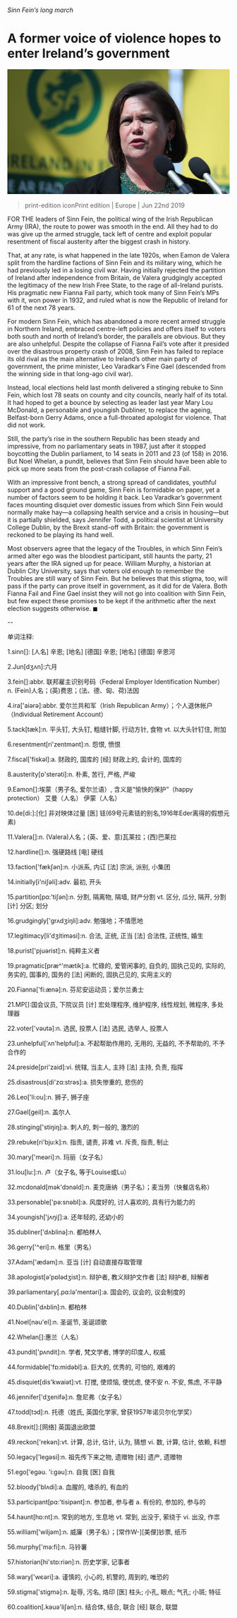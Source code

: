###### Sinn Fein’s long march

# A former voice of violence hopes to enter Ireland’s government 

![image](images/20190622_eup503.jpg) 

> print-edition iconPrint edition | Europe | Jun 22nd 2019 

FOR THE leaders of Sinn Fein, the political wing of the Irish Republican Army (IRA), the route to power was smooth in the end. All they had to do was give up the armed struggle, tack left of centre and exploit popular resentment of fiscal austerity after the biggest crash in history. 

That, at any rate, is what happened in the late 1920s, when Eamon de Valera split from the hardline factions of Sinn Fein and its military wing, which he had previously led in a losing civil war. Having initially rejected the partition of Ireland after independence from Britain, de Valera grudgingly accepted the legitimacy of the new Irish Free State, to the rage of all-Ireland purists. His pragmatic new Fianna Fail party, which took many of Sinn Fein’s MPs with it, won power in 1932, and ruled what is now the Republic of Ireland for 61 of the next 78 years. 

For modern Sinn Fein, which has abandoned a more recent armed struggle in Northern Ireland, embraced centre-left policies and offers itself to voters both south and north of Ireland’s border, the parallels are obvious. But they are also unhelpful. Despite the collapse of Fianna Fail’s vote after it presided over the disastrous property crash of 2008, Sinn Fein has failed to replace its old rival as the main alternative to Ireland’s other main party of government, the prime minister, Leo Varadkar’s Fine Gael (descended from the winning side in that long-ago civil war). 

Instead, local elections held last month delivered a stinging rebuke to Sinn Fein, which lost 78 seats on county and city councils, nearly half of its total. It had hoped to get a bounce by selecting as leader last year Mary Lou McDonald, a personable and youngish Dubliner, to replace the ageing, Belfast-born Gerry Adams, once a full-throated apologist for violence. That did not work. 

Still, the party’s rise in the southern Republic has been steady and impressive, from no parliamentary seats in 1987, just after it stopped boycotting the Dublin parliament, to 14 seats in 2011 and 23 (of 158) in 2016. But Noel Whelan, a pundit, believes that Sinn Fein should have been able to pick up more seats from the post-crash collapse of Fianna Fail. 

With an impressive front bench, a strong spread of candidates, youthful support and a good ground game, Sinn Fein is formidable on paper, yet a number of factors seem to be holding it back. Leo Varadkar’s government faces mounting disquiet over domestic issues from which Sinn Fein would normally make hay—a collapsing health service and a crisis in housing—but it is partially shielded, says Jennifer Todd, a political scientist at University College Dublin, by the Brexit stand-off with Britain: the government is reckoned to be playing its hand well. 

Most observers agree that the legacy of the Troubles, in which Sinn Fein’s armed alter ego was the bloodiest participant, still haunts the party, 21 years after the IRA signed up for peace. William Murphy, a historian at Dublin City University, says that voters old enough to remember the Troubles are still wary of Sinn Fein. But he believes that this stigma, too, will pass if the party can prove itself in government, as it did for de Valera. Both Fianna Fail and Fine Gael insist they will not go into coalition with Sinn Fein, but few expect these promises to be kept if the arithmetic after the next election suggests otherwise. ◼ 

-- 

 单词注释:

1.sinn[]: [人名] 辛恩; [地名] [德国] 辛恩; [地名] [德国] 辛恩河 

2.Jun[dʒʌn]:六月 

3.fein[]:abbr. 联邦雇主识别号码（Federal Employer Identification Number） n. (Fein)人名；(英)费恩；(法、德、匈、荷)法因 

4.ira['aiәrә]:abbr. 爱尔兰共和军（Irish Republican Army）；个人退休帐户（Individual Retirement Account） 

5.tack[tæk]:n. 平头钉, 大头钉, 粗缝针脚, 行动方针, 食物 vt. 以大头针钉住, 附加 

6.resentment[ri'zentmәnt]:n. 怨恨, 愤恨 

7.fiscal['fiskәl]:a. 财政的, 国库的 [经] 财政上的, 会计的, 国库的 

8.austerity[ɒ'sterәti]:n. 朴素, 苦行, 严格, 严峻 

9.Eamon[]:埃蒙（男子名, 爱尔兰语）, 含义是“愉快的保护”（happy protection） 艾曼（人名） 伊蒙（人名） 

10.de[di:]:[化] 非对映体过量 [医] 铥(69号元素铥的别名,1916年Eder离得的假想元素) 

11.Valera[]:n. (Valera)人名；(英、爱、意)瓦莱拉；(西)巴莱拉 

12.hardline[]:n. 强硬路线 [电] 硬线 

13.faction['fækʃәn]:n. 小派系, 内讧 [法] 宗派, 派别, 小集团 

14.initially[i'niʃәli]:adv. 最初, 开头 

15.partition[pɑ:'tiʃәn]:n. 分割, 隔离物, 隔墙, 财产分割 vt. 区分, 瓜分, 隔开, 分割 [计] 分区; 划分 

16.grudgingly['grʌdʒiŋli]:adv. 勉强地；不情愿地 

17.legitimacy[li'dʒitimәsi]:n. 合法, 正统, 正当 [法] 合法性, 正统性, 婚生 

18.purist['pjuәrist]:n. 纯粹主义者 

19.pragmatic[præ^'mætik]:a. 忙碌的, 爱管闲事的, 自负的, 固执己见的, 实际的, 务实的, 国事的, 国务的 [法] 闲断的, 固执己见的, 实用主义的 

20.Fianna['fi:ænə]:n. 芬尼安运动员；爱尔兰勇士 

21.MP[]:国会议员, 下院议员 [计] 宏处理程序, 维护程序, 线性规划, 微程序, 多处理器 

22.voter['vәutә]:n. 选民, 投票人 [法] 选民, 选举人, 投票人 

23.unhelpful['ʌn'helpful]:a. 不起帮助作用的, 无用的, 无益的, 不予帮助的, 不予合作的 

24.preside[pri'zaid]:vi. 统辖, 当主人, 主持 [法] 主持, 负责, 指挥 

25.disastrous[di'zɑ:strәs]:a. 损失惨重的, 悲伤的 

26.Leo['li:ou]:n. 狮子, 狮子座 

27.Gael[geil]:n. 盖尔人 

28.stinging['stiŋiŋ]:a. 刺人的, 刺一般的, 激烈的 

29.rebuke[ri'bju:k]:n. 指责, 谴责, 非难 vt. 斥责, 指责, 制止 

30.mary['meәri]:n. 玛丽（女子名） 

31.lou[lu:]:n. 卢（女子名, 等于Louise或Lu） 

32.mcdonald[mәk'dɔnәld]:n. 麦克唐纳（男子名）；麦当劳（快餐店名称） 

33.personable['pә:snәbl]:a. 风度好的, 讨人喜欢的, 具有行为能力的 

34.youngish['jʌŋiʃ]:a. 还年轻的, 还幼小的 

35.dubliner['dʌblinə]:n. 都柏林人 

36.gerry['^eri]:n. 格里（男名） 

37.Adam['ædәm]:n. 亚当 [计] 自动直接存取管理 

38.apologist[ә'pɒlәdʒist]:n. 辩护者, 教义辩护文作者 [法] 辩护者, 辩解者 

39.parliamentary[.pɑ:lә'mentәri]:a. 国会的, 议会的, 议会制度的 

40.Dublin['dʌblin]:n. 都柏林 

41.Noel[nәu'el]:n. 圣诞节, 圣诞颂歌 

42.Whelan[]:惠兰（人名） 

43.pundit['pʌndit]:n. 学者, 梵文学者, 博学的印度人, 权威 

44.formidable['fɒ:midәbl]:a. 巨大的, 优秀的, 可怕的, 艰难的 

45.disquiet[dis'kwaiәt]:vt. 打搅, 使烦恼, 使忧虑, 使不安 n. 不安, 焦虑, 不平静 

46.jennifer['dʒenifә]:n. 詹尼弗（女子名） 

47.todd[tɔd]:n. 托德（姓氏, 英国化学家, 曾获1957年诺贝尔化学奖） 

48.Brexit[]:[网络] 英国退出欧盟 

49.reckon['rekәn]:vt. 计算, 总计, 估计, 认为, 猜想 vi. 数, 计算, 估计, 依赖, 料想 

50.legacy['legәsi]:n. 祖先传下来之物, 遗赠物 [经] 遗产, 遗赠物 

51.ego['egәu. 'i:gәu]:n. 自我 [医] 自我 

52.bloody['blʌdi]:a. 血腥的, 嗜杀的, 有血的 

53.participant[pɑ:'tisipәnt]:n. 参加者, 参与者 a. 有份的, 参加的, 参与的 

54.haunt[hɒ:nt]:n. 常到的地方, 生息地 vt. 常到, 出没于, 萦绕于 vi. 出没, 作祟 

55.william['wiljәm]:n. 威廉（男子名）；[常作W-][美俚]钞票, 纸币 

56.murphy['mә:fi]:n. 马铃薯 

57.historian[hi'stɒ:riәn]:n. 历史学家, 记事者 

58.wary['wєәri]:a. 谨慎的, 小心的, 机警的, 周到的, 唯恐的 

59.stigma['stigmә]:n. 耻辱, 污名, 烙印 [医] 柱头; 小孔, 眼点; 气孔; 小斑; 特征 

60.coalition[.kәuә'liʃәn]:n. 结合体, 结合, 联合 [经] 联合, 联盟 

